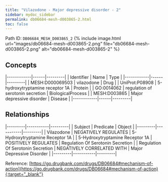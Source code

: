 ```yaml
---
title: "Vilazodone - Major depressive disorder - 2"
sidebar: mydoc_sidebar
permalink: db06684-mesh-d003865-2.html
toc: false 
---
```



Path ID: `DB06684_MESH_D003865_2`
{% include image.html url="images/db06684-mesh-d003865-2.png" file="db06684-mesh-d003865-2.png" alt="db06684-mesh-d003865-2" %}

## Concepts

|------------|------|---------|
| Identifier | Name | Type    |
|------------|------|---------|
| MESH:D000069503 | vilazodone | Drug |
| UniProt:P08908 | 5-hydroxytryptamine receptor 1A | Protein |
| GO:0014062 | regulation of serotonin secretion | BiologicalProcess |
| MESH:D003865 | Major depressive disorder | Disease |
|------------|------|---------|

## Relationships

|---------|-----------|---------|
| Subject | Predicate | Object  |
|---------|-----------|---------|
| Vilazodone | NEGATIVELY REGULATES | 5-Hydroxytryptamine Receptor 1A |
| 5-Hydroxytryptamine Receptor 1A | POSITIVELY REGULATES | Regulation Of Serotonin Secretion |
| Regulation Of Serotonin Secretion | NEGATIVELY CORRELATED WITH | Major Depressive Disorder |
|---------|-----------|---------|

Reference: [https://go.drugbank.com/drugs/DB06684#mechanism-of-action](https://go.drugbank.com/drugs/DB06684#mechanism-of-action){:target="_blank"}